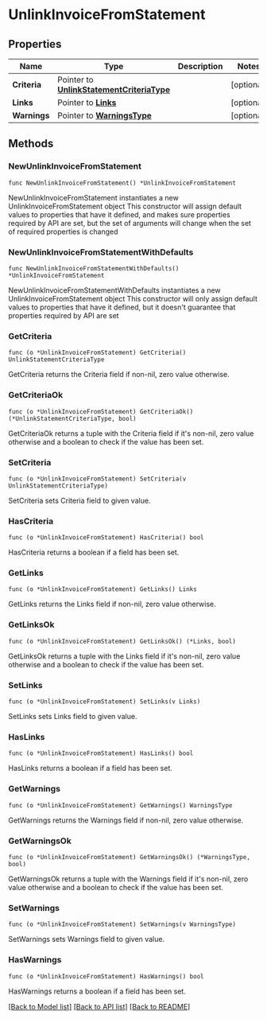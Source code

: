 # UnlinkInvoiceFromStatement

## Properties

Name | Type | Description | Notes
------------ | ------------- | ------------- | -------------
**Criteria** | Pointer to [**UnlinkStatementCriteriaType**](UnlinkStatementCriteriaType.md) |  | [optional] 
**Links** | Pointer to [**Links**](Links.md) |  | [optional] 
**Warnings** | Pointer to [**WarningsType**](WarningsType.md) |  | [optional] 

## Methods

### NewUnlinkInvoiceFromStatement

`func NewUnlinkInvoiceFromStatement() *UnlinkInvoiceFromStatement`

NewUnlinkInvoiceFromStatement instantiates a new UnlinkInvoiceFromStatement object
This constructor will assign default values to properties that have it defined,
and makes sure properties required by API are set, but the set of arguments
will change when the set of required properties is changed

### NewUnlinkInvoiceFromStatementWithDefaults

`func NewUnlinkInvoiceFromStatementWithDefaults() *UnlinkInvoiceFromStatement`

NewUnlinkInvoiceFromStatementWithDefaults instantiates a new UnlinkInvoiceFromStatement object
This constructor will only assign default values to properties that have it defined,
but it doesn't guarantee that properties required by API are set

### GetCriteria

`func (o *UnlinkInvoiceFromStatement) GetCriteria() UnlinkStatementCriteriaType`

GetCriteria returns the Criteria field if non-nil, zero value otherwise.

### GetCriteriaOk

`func (o *UnlinkInvoiceFromStatement) GetCriteriaOk() (*UnlinkStatementCriteriaType, bool)`

GetCriteriaOk returns a tuple with the Criteria field if it's non-nil, zero value otherwise
and a boolean to check if the value has been set.

### SetCriteria

`func (o *UnlinkInvoiceFromStatement) SetCriteria(v UnlinkStatementCriteriaType)`

SetCriteria sets Criteria field to given value.

### HasCriteria

`func (o *UnlinkInvoiceFromStatement) HasCriteria() bool`

HasCriteria returns a boolean if a field has been set.

### GetLinks

`func (o *UnlinkInvoiceFromStatement) GetLinks() Links`

GetLinks returns the Links field if non-nil, zero value otherwise.

### GetLinksOk

`func (o *UnlinkInvoiceFromStatement) GetLinksOk() (*Links, bool)`

GetLinksOk returns a tuple with the Links field if it's non-nil, zero value otherwise
and a boolean to check if the value has been set.

### SetLinks

`func (o *UnlinkInvoiceFromStatement) SetLinks(v Links)`

SetLinks sets Links field to given value.

### HasLinks

`func (o *UnlinkInvoiceFromStatement) HasLinks() bool`

HasLinks returns a boolean if a field has been set.

### GetWarnings

`func (o *UnlinkInvoiceFromStatement) GetWarnings() WarningsType`

GetWarnings returns the Warnings field if non-nil, zero value otherwise.

### GetWarningsOk

`func (o *UnlinkInvoiceFromStatement) GetWarningsOk() (*WarningsType, bool)`

GetWarningsOk returns a tuple with the Warnings field if it's non-nil, zero value otherwise
and a boolean to check if the value has been set.

### SetWarnings

`func (o *UnlinkInvoiceFromStatement) SetWarnings(v WarningsType)`

SetWarnings sets Warnings field to given value.

### HasWarnings

`func (o *UnlinkInvoiceFromStatement) HasWarnings() bool`

HasWarnings returns a boolean if a field has been set.


[[Back to Model list]](../README.md#documentation-for-models) [[Back to API list]](../README.md#documentation-for-api-endpoints) [[Back to README]](../README.md)


